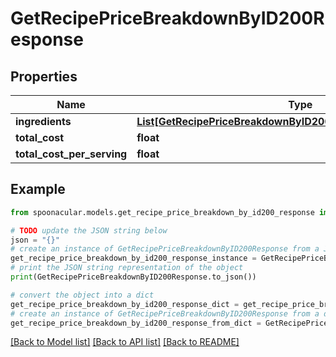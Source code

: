 # GetRecipePriceBreakdownByID200Response



## Properties

Name | Type | Description | Notes
------------ | ------------- | ------------- | -------------
**ingredients** | [**List[GetRecipePriceBreakdownByID200ResponseIngredientsInner]**](GetRecipePriceBreakdownByID200ResponseIngredientsInner.md) |  | 
**total_cost** | **float** |  | 
**total_cost_per_serving** | **float** |  | 

## Example

```python
from spoonacular.models.get_recipe_price_breakdown_by_id200_response import GetRecipePriceBreakdownByID200Response

# TODO update the JSON string below
json = "{}"
# create an instance of GetRecipePriceBreakdownByID200Response from a JSON string
get_recipe_price_breakdown_by_id200_response_instance = GetRecipePriceBreakdownByID200Response.from_json(json)
# print the JSON string representation of the object
print(GetRecipePriceBreakdownByID200Response.to_json())

# convert the object into a dict
get_recipe_price_breakdown_by_id200_response_dict = get_recipe_price_breakdown_by_id200_response_instance.to_dict()
# create an instance of GetRecipePriceBreakdownByID200Response from a dict
get_recipe_price_breakdown_by_id200_response_from_dict = GetRecipePriceBreakdownByID200Response.from_dict(get_recipe_price_breakdown_by_id200_response_dict)
```
[[Back to Model list]](../README.md#documentation-for-models) [[Back to API list]](../README.md#documentation-for-api-endpoints) [[Back to README]](../README.md)


